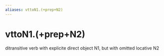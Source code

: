 ```yaml
---
aliases: vttoN1.(+prep+N2)
---
```

# vttoN1.(+prep+N2)

ditransitive verb with explicite direct object N1, but with omitted locative N2